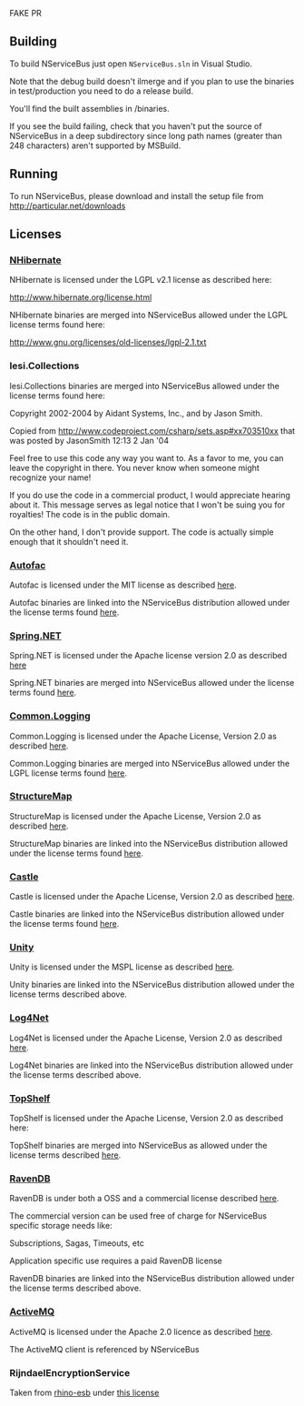 FAKE PR

## Building

To build NServiceBus just open `NServiceBus.sln` in Visual Studio.

Note that the debug build doesn't ilmerge and if you plan to use the binaries in test/production
you need to do a release build.

You'll find the built assemblies in /binaries.

If you see the build failing, check that you haven't put the source of NServiceBus in a deep subdirectory since long path names (greater than 248 characters) aren't supported by MSBuild.

## Running

To run NServiceBus, please download and install the setup file from http://particular.net/downloads

## Licenses

### [NHibernate](http://www.hibernate.org/)

NHibernate is licensed under the LGPL v2.1 license as described here:

http://www.hibernate.org/license.html

NHibernate binaries are merged into NServiceBus allowed under the LGPL license terms found here:

http://www.gnu.org/licenses/old-licenses/lgpl-2.1.txt


### Iesi.Collections 

Iesi.Collections binaries are merged into NServiceBus allowed under the license terms found here:

Copyright 2002-2004 by Aidant Systems, Inc., and by Jason Smith.

Copied from http://www.codeproject.com/csharp/sets.asp#xx703510xx that was posted by JasonSmith 12:13 2 Jan '04

Feel free to use this code any way you want to. As a favor to me, you can leave the copyright in there. You never know when someone might recognize your name! 

If you do use the code in a commercial product, I would appreciate hearing about it. This message serves as legal notice that I won't be suing you for royalties!  The code is in the public domain.

On the other hand, I don't provide support. The code is actually simple enough that it shouldn't need it. 


### [Autofac](http://code.google.com/p/autofac/) 

Autofac is licensed under the MIT license as described [here](http://code.google.com/p/autofac/).

Autofac binaries are linked into the NServiceBus distribution allowed under the license terms found [here](http://www.opensource.org/licenses/mit-license.php).

### [Spring.NET](http://www.springframework.net)

Spring.NET is licensed under the Apache license version 2.0 as described [here](http://www.springframework.net/license.html)

Spring.NET binaries are merged into NServiceBus allowed under the license terms found [here](http://www.apache.org/licenses/LICENSE-2.0.txt).


### [Common.Logging](http://netcommon.sourceforge.net)

Common.Logging is licensed under the Apache License, Version 2.0 as described [here](http://netcommon.sourceforge.net/license.html).

Common.Logging binaries are merged into NServiceBus allowed under the LGPL license terms found [here](http://www.apache.org/licenses/LICENSE-2.0.txt).

### [StructureMap](http://structuremap.net)

StructureMap is licensed under the Apache License, Version 2.0 as described [here](http://docs.structuremap.net/).

StructureMap binaries are linked into the NServiceBus distribution allowed under the license terms found [here](http://www.apache.org/licenses/LICENSE-2.0.txt).

### [Castle](http://www.castleproject.org/)

Castle is licensed under the Apache License, Version 2.0 as described [here](http://www.castleproject.org/).

Castle binaries are linked into the NServiceBus distribution allowed under the license terms found [here](http://www.apache.org/licenses/LICENSE-2.0.txt).

### [Unity](http://unity.codeplex.com)

Unity is licensed under the MSPL license as described [here](http://unity.codeplex.com/license).

Unity binaries are linked into the NServiceBus distribution allowed under the license terms described above.

### [Log4Net](http://logging.apache.org/log4net/)

Log4Net is licensed under the Apache License, Version 2.0 as described [here](http://logging.apache.org/log4net/license.html).

Log4Net binaries are linked into the NServiceBus distribution allowed under the license terms described above.

### [TopShelf](http://topshelf-project.com/)

TopShelf is licensed under the Apache License, Version 2.0 as described here:

TopShelf binaries are merged into NServiceBus as allowed under the license terms described [here](http://www.apache.org/licenses/LICENSE-2.0.txt).


### [RavenDB](http://ravendb.net)

RavenDB is under both a OSS and a commercial license described [here](http://ravendb.net/licensing).

The commercial version can be used free of charge for NServiceBus specific storage needs like:

Subscriptions, Sagas, Timeouts, etc 

Application specific use requires a paid RavenDB license

RavenDB binaries are linked into the NServiceBus distribution allowed under the license terms described above.

### [ActiveMQ](http://activemq.apache.org)

ActiveMQ is licensed under the Apache 2.0 licence  as described [here](http://activemq.apache.org/what-is-the-license.html).

The ActiveMQ client is referenced by NServiceBus


### RijndaelEncryptionService

Taken from [rhino-esb](https://github.com/hibernating-rhinos/rhino-esb/blob/master/Rhino.ServiceBus/Impl/RijndaelEncryptionService.cs) under [this license](https://github.com/hibernating-rhinos/rhino-esb/blob/master/license.txt)  


